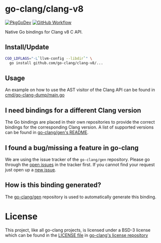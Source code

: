 # go-clang/clang-v8

[![PkgGoDev](https://pkg.go.dev/badge/github.com/go-clang/clang-v8)](https://pkg.go.dev/github.com/go-clang/clang-v8)
[![GitHub Workflow](https://img.shields.io/github/workflow/status/go-clang/clang-v8/Test/main?label=test&logo=github&style=flat-square)](https://github.com/go-clang/clang-v8/actions)

Native Go bindings for Clang v8 C API.

## Install/Update

```bash
CGO_LDFLAGS="-L`llvm-config --libdir`" \
  go install github.com/go-clang/clang-v8/...
```

## Usage

An example on how to use the AST visitor of the Clang API can be found in [cmd/go-clang-dump/main.go](cmd/go-clang-dump/main.go)

## I need bindings for a different Clang version

The Go bindings are placed in their own repositories to provide the correct bindings for the corresponding Clang version. A list of supported versions can be found in [go-clang/gen's README](https://github.com/go-clang/gen#where-are-the-bindings).

## I found a bug/missing a feature in go-clang

We are using the issue tracker of the `go-clang/gen` repository. Please go through the [open issues](https://github.com/go-clang/gen/issues) in the tracker first. If you cannot find your request just open up a [new issue](https://github.com/go-clang/gen/issues/new).

## How is this binding generated?

The [go-clang/gen](https://github.com/go-clang/gen) repository is used to automatically generate this binding.

# License

This project, like all go-clang projects, is licensed under a BSD-3 license which can be found in the [LICENSE file](https://github.com/go-clang/license/blob/master/LICENSE) in [go-clang's license repository](https://github.com/go-clang/license)
